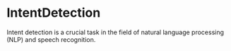# IntentDetection
Intent detection is a crucial task in the field of natural language processing (NLP) and speech recognition.
